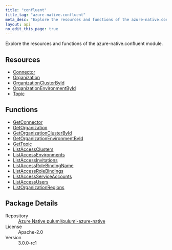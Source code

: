 ```yaml
---
title: "confluent"
title_tag: "azure-native.confluent"
meta_desc: "Explore the resources and functions of the azure-native.confluent module."
layout: api
no_edit_this_page: true
---
```


<!-- WARNING: this file was generated by Pulumi Docs Generator. -->
<!-- Do not edit by hand unless you're certain you know what you are doing! -->

Explore the resources and functions of the azure-native.confluent module.

<h2 id="resources">Resources</h2>
<ul class="api">
    <li><a href="connector/" title="Connector">Connector</a></li>
    <li><a href="organization/" title="Organization">Organization</a></li>
    <li><a href="organizationclusterbyid/" title="OrganizationClusterById">OrganizationClusterById</a></li>
    <li><a href="organizationenvironmentbyid/" title="OrganizationEnvironmentById">OrganizationEnvironmentById</a></li>
    <li><a href="topic/" title="Topic">Topic</a></li>
</ul>

<h2 id="functions">Functions</h2>
<ul class="api">
    <li><a href="getconnector/" title="GetConnector">GetConnector</a></li>
    <li><a href="getorganization/" title="GetOrganization">GetOrganization</a></li>
    <li><a href="getorganizationclusterbyid/" title="GetOrganizationClusterById">GetOrganizationClusterById</a></li>
    <li><a href="getorganizationenvironmentbyid/" title="GetOrganizationEnvironmentById">GetOrganizationEnvironmentById</a></li>
    <li><a href="gettopic/" title="GetTopic">GetTopic</a></li>
    <li><a href="listaccessclusters/" title="ListAccessClusters">ListAccessClusters</a></li>
    <li><a href="listaccessenvironments/" title="ListAccessEnvironments">ListAccessEnvironments</a></li>
    <li><a href="listaccessinvitations/" title="ListAccessInvitations">ListAccessInvitations</a></li>
    <li><a href="listaccessrolebindingname/" title="ListAccessRoleBindingName">ListAccessRoleBindingName</a></li>
    <li><a href="listaccessrolebindings/" title="ListAccessRoleBindings">ListAccessRoleBindings</a></li>
    <li><a href="listaccessserviceaccounts/" title="ListAccessServiceAccounts">ListAccessServiceAccounts</a></li>
    <li><a href="listaccessusers/" title="ListAccessUsers">ListAccessUsers</a></li>
    <li><a href="listorganizationregions/" title="ListOrganizationRegions">ListOrganizationRegions</a></li>
</ul>

<h2 id="package-details">Package Details</h2>
<dl class="package-details">
	<dt>Repository</dt>
	<dd><a href="https://github.com/pulumi/pulumi-azure-native">Azure Native pulumi/pulumi-azure-native</a></dd>
	<dt>License</dt>
	<dd>Apache-2.0</dd>
	<dt>Version</dt>
	<dd>3.0.0-rc1</dd>
</dl>

